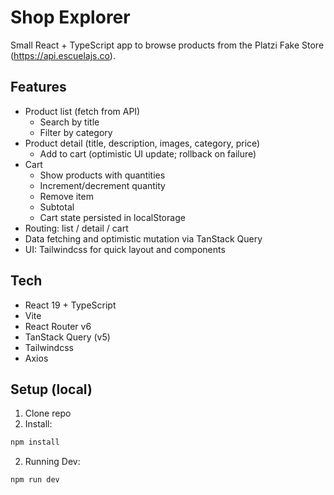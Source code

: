 # Shop Explorer

Small React + TypeScript app to browse products from the Platzi Fake Store (https://api.escuelajs.co).

## Features
- Product list (fetch from API)
  - Search by title
  - Filter by category
- Product detail (title, description, images, category, price)
  - Add to cart (optimistic UI update; rollback on failure)
- Cart
  - Show products with quantities
  - Increment/decrement quantity
  - Remove item
  - Subtotal
  - Cart state persisted in localStorage
- Routing: list / detail / cart
- Data fetching and optimistic mutation via TanStack Query
- UI: Tailwindcss for quick layout and components

## Tech
- React 19 + TypeScript
- Vite
- React Router v6
- TanStack Query (v5)
- Tailwindcss
- Axios

## Setup (local)
1. Clone repo
2. Install:
```bash
npm install
```
2. Running Dev:
```bash
npm run dev
```